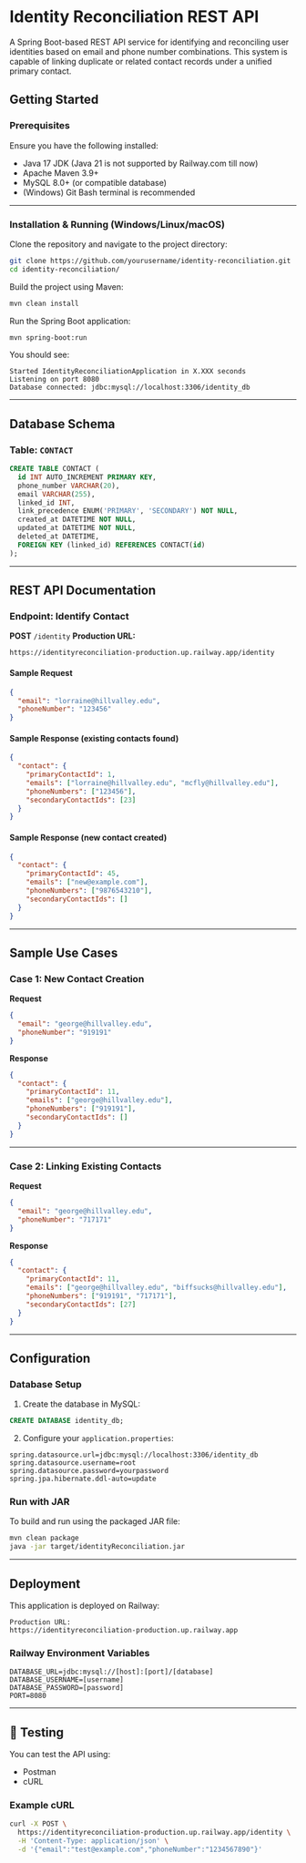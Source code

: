 
# Identity Reconciliation REST API

A Spring Boot-based REST API service for identifying and reconciling user identities based on email and phone number combinations.
This system is capable of linking duplicate or related contact records under a unified primary contact.



##  Getting Started

###  Prerequisites

Ensure you have the following installed:

- Java 17  JDK (Java 21 is not supported by Railway.com till now)
- Apache Maven 3.9+
- MySQL 8.0+ (or compatible database)
- (Windows) Git Bash terminal is recommended

---

###  Installation & Running (Windows/Linux/macOS)

Clone the repository and navigate to the project directory:
```sh
git clone https://github.com/yourusername/identity-reconciliation.git
cd identity-reconciliation/
````

Build the project using Maven:

```sh
mvn clean install
```

Run the Spring Boot application:

```sh
mvn spring-boot:run
```

You should see:

```
Started IdentityReconciliationApplication in X.XXX seconds
Listening on port 8080
Database connected: jdbc:mysql://localhost:3306/identity_db
```

---

##  Database Schema

### Table: `CONTACT`

```sql
CREATE TABLE CONTACT (
  id INT AUTO_INCREMENT PRIMARY KEY,
  phone_number VARCHAR(20),
  email VARCHAR(255),
  linked_id INT,
  link_precedence ENUM('PRIMARY', 'SECONDARY') NOT NULL,
  created_at DATETIME NOT NULL,
  updated_at DATETIME NOT NULL,
  deleted_at DATETIME,
  FOREIGN KEY (linked_id) REFERENCES CONTACT(id)
);
```

---

##  REST API Documentation

###  Endpoint: Identify Contact

**POST** `/identity`
**Production URL:**

```
https://identityreconciliation-production.up.railway.app/identity
```

#### Sample Request

```json
{
  "email": "lorraine@hillvalley.edu",
  "phoneNumber": "123456"
}
```

#### Sample Response (existing contacts found)

```json
{
  "contact": {
    "primaryContactId": 1,
    "emails": ["lorraine@hillvalley.edu", "mcfly@hillvalley.edu"],
    "phoneNumbers": ["123456"],
    "secondaryContactIds": [23]
  }
}
```

#### Sample Response (new contact created)

```json
{
  "contact": {
    "primaryContactId": 45,
    "emails": ["new@example.com"],
    "phoneNumbers": ["9876543210"],
    "secondaryContactIds": []
  }
}
```

---

##  Sample Use Cases

###  Case 1: New Contact Creation

**Request**

```json
{
  "email": "george@hillvalley.edu",
  "phoneNumber": "919191"
}
```

**Response**

```json
{
  "contact": {
    "primaryContactId": 11,
    "emails": ["george@hillvalley.edu"],
    "phoneNumbers": ["919191"],
    "secondaryContactIds": []
  }
}
```

---

###  Case 2: Linking Existing Contacts

**Request**

```json
{
  "email": "george@hillvalley.edu",
  "phoneNumber": "717171"
}
```

**Response**

```json
{
  "contact": {
    "primaryContactId": 11,
    "emails": ["george@hillvalley.edu", "biffsucks@hillvalley.edu"],
    "phoneNumbers": ["919191", "717171"],
    "secondaryContactIds": [27]
  }
}
```

---

##  Configuration

### Database Setup

1. Create the database in MySQL:

```sql
CREATE DATABASE identity_db;
```

2. Configure your `application.properties`:

```properties
spring.datasource.url=jdbc:mysql://localhost:3306/identity_db
spring.datasource.username=root
spring.datasource.password=yourpassword
spring.jpa.hibernate.ddl-auto=update
```

### Run with JAR

To build and run using the packaged JAR file:

```sh
mvn clean package
java -jar target/identityReconciliation.jar
```

---

##  Deployment

This application is deployed on Railway:

```
Production URL:
https://identityreconciliation-production.up.railway.app
```

### Railway Environment Variables

```
DATABASE_URL=jdbc:mysql://[host]:[port]/[database]
DATABASE_USERNAME=[username]
DATABASE_PASSWORD=[password]
PORT=8080
```

---

## 🧪 Testing

You can test the API using:

* Postman
* cURL

### Example cURL

```sh
curl -X POST \
  https://identityreconciliation-production.up.railway.app/identity \
  -H 'Content-Type: application/json' \
  -d '{"email":"test@example.com","phoneNumber":"1234567890"}'
```







